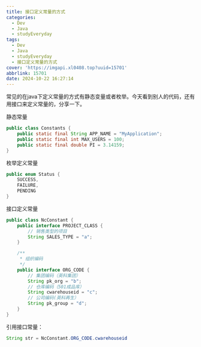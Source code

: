 ```yaml
---
title: 接口定义常量的方式
categories:
  - Dev
  - Java
  - studyEveryday
tags:
  - Dev
  - Java
  - studyEveryday
  - 接口定义常量的方式
cover: 'https://imgapi.xl0408.top?uuid=15701'
abbrlink: 15701
date: 2024-10-22 16:27:14
---
```


常见的在java下定义常量的方式有静态变量或者枚举。今天看到别人的代码，还有用接口来定义常量的，分享一下。

静态常量

```java
public class Constants {
    public static final String APP_NAME = "MyApplication";
    public static final int MAX_USERS = 100;
    public static final double PI = 3.14159;
}
```

枚举定义常量

```java
public enum Status {
    SUCCESS,
    FAILURE,
    PENDING
}
```

接口定义常量

```java
public class NcConstant {
    public interface PROJECT_CLASS {
        // 销售类型的项目
        String SALES_TYPE = "a";
    }

    /**
     * 组织编码
     */
    public interface ORG_CODE {
        // 集团编码（英科集团）
        String pk_org = "b";
        // 仓库编码（501成品库）
        String cwarehouseid = "c";
        // 公司编码(英科再生）
        String pk_group = "d";
    }
}
```

引用接口常量：

```java
String str = NcConstant.ORG_CODE.cwarehouseid
```
